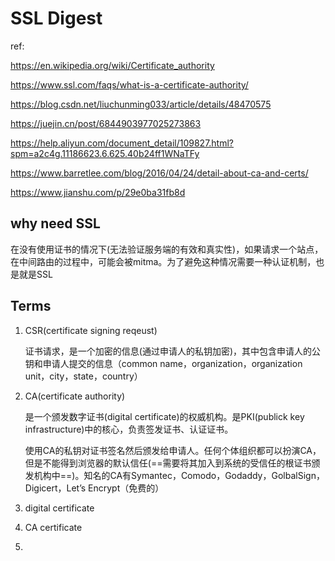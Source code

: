 # SSL Digest

ref:

https://en.wikipedia.org/wiki/Certificate_authority

https://www.ssl.com/faqs/what-is-a-certificate-authority/

https://blog.csdn.net/liuchunming033/article/details/48470575

https://juejin.cn/post/6844903977025273863

https://help.aliyun.com/document_detail/109827.html?spm=a2c4g.11186623.6.625.40b24ff1WNaTFy

https://www.barretlee.com/blog/2016/04/24/detail-about-ca-and-certs/

https://www.jianshu.com/p/29e0ba31fb8d

## why need SSL

在没有使用证书的情况下(无法验证服务端的有效和真实性)，如果请求一个站点，在中间路由的过程中，可能会被mitma。为了避免这种情况需要一种认证机制，也是就是SSL

## Terms

1. CSR(certificate signing reqeust)

   证书请求，是一个加密的信息(通过申请人的私钥加密)，其中包含申请人的公钥和申请人提交的信息（common name，organization，organization unit，city，state，country）

2. CA(certificate authority)

   是一个颁发数字证书(digital certificate)的权威机构。是PKI(publick key infrastructure)中的核心，负责签发证书、认证证书。

   使用CA的私钥对证书签名然后颁发给申请人。任何个体组织都可以扮演CA，但是不能得到浏览器的默认信任(==需要将其加入到系统的受信任的根证书颁发机构中==)。知名的CA有Symantec，Comodo，Godaddy，GolbalSign，Digicert，Let’s Encrypt（免费的）

2. digital certificate 
3. CA certificate
4. 